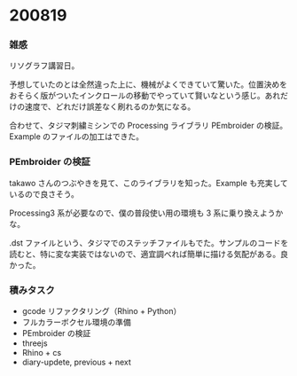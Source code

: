 # 200819  

### 雑感  

リソグラフ講習日。  

予想していたのとは全然違った上に、機械がよくできていて驚いた。位置決めをおそらく版がついたインクロールの移動でやっていて賢いなという感じ。あれだけの速度で、どれだけ誤差なく刷れるのか気になる。  

合わせて、タジマ刺繍ミシンでの Processing ライブラリ PEmbroider の検証。Example のファイルの加工はできた。  

### PEmbroider の検証  

takawo さんのつぶやきを見て、このライブラリを知った。Example も充実しているので良さそう。  

Processing3 系が必要なので、僕の普段使い用の環境も 3 系に乗り換えようかな。  

.dst ファイルという、タジマでのステッチファイルもでた。サンプルのコードを読むと、特に変な実装ではないので、適宜調べれば簡単に描ける気配がある。良かった。  

### 積みタスク  

- gcode リファクタリング（Rhino + Python）  
- フルカラーボクセル環境の準備  
- PEmbroider の検証  
- threejs  
- Rhino + cs  
- diary-updete, previous + next  
